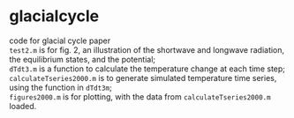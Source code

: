 # glacialcycle
code for glacial cycle paper  
`test2.m` is for fig. 2, an illustration of the shortwave and longwave radiation, the equilibrium states, and the potential;  
`dTdt3.m` is a function to calculate the temperature change at each time step;  
`calculateTseries2000.m` is to generate simulated temperature time series, using the function in `dTdt3m`;  
`figures2000.m` is for plotting, with the data from `calculateTseries2000.m` loaded.


